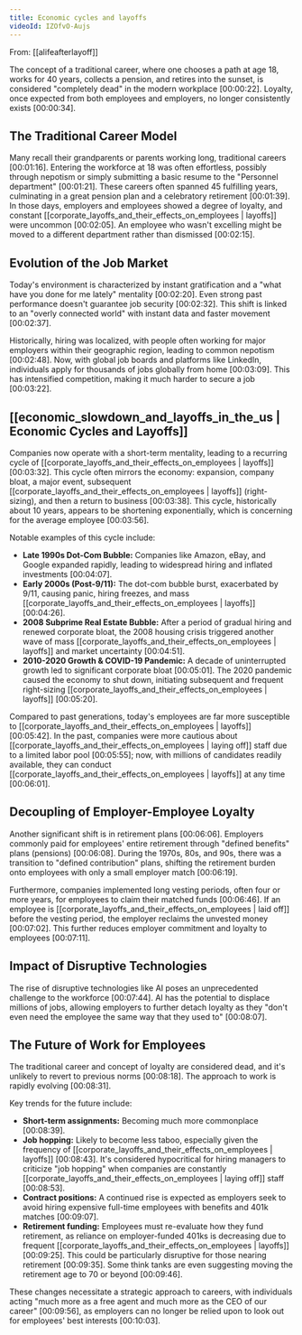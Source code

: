 ```yaml
---
title: Economic cycles and layoffs
videoId: IZOfvO-Aujs
---
```


From: [[alifeafterlayoff]] <br/> 

The concept of a traditional career, where one chooses a path at age 18, works for 40 years, collects a pension, and retires into the sunset, is considered "completely dead" in the modern workplace <a class="yt-timestamp" data-t="00:00:22">[00:00:22]</a>. Loyalty, once expected from both employees and employers, no longer consistently exists <a class="yt-timestamp" data-t="00:00:34">[00:00:34]</a>.

## The Traditional Career Model
Many recall their grandparents or parents working long, traditional careers <a class="yt-timestamp" data-t="00:01:16">[00:01:16]</a>. Entering the workforce at 18 was often effortless, possibly through nepotism or simply submitting a basic resume to the "Personnel department" <a class="yt-timestamp" data-t="00:01:21">[00:01:21]</a>. These careers often spanned 45 fulfilling years, culminating in a great pension plan and a celebratory retirement <a class="yt-timestamp" data-t="00:01:39">[00:01:39]</a>. In those days, employers and employees showed a degree of loyalty, and constant [[corporate_layoffs_and_their_effects_on_employees | layoffs]] were uncommon <a class="yt-timestamp" data-t="00:02:05">[00:02:05]</a>. An employee who wasn't excelling might be moved to a different department rather than dismissed <a class="yt-timestamp" data-t="00:02:15">[00:02:15]</a>.

## Evolution of the Job Market
Today's environment is characterized by instant gratification and a "what have you done for me lately" mentality <a class="yt-timestamp" data-t="00:02:20">[00:02:20]</a>. Even strong past performance doesn't guarantee job security <a class="yt-timestamp" data-t="00:02:32">[00:02:32]</a>. This shift is linked to an "overly connected world" with instant data and faster movement <a class="yt-timestamp" data-t="00:02:37">[00:02:37]</a>.

Historically, hiring was localized, with people often working for major employers within their geographic region, leading to common nepotism <a class="yt-timestamp" data-t="00:02:48">[00:02:48]</a>. Now, with global job boards and platforms like LinkedIn, individuals apply for thousands of jobs globally from home <a class="yt-timestamp" data-t="00:03:09">[00:03:09]</a>. This has intensified competition, making it much harder to secure a job <a class="yt-timestamp" data-t="00:03:22">[00:03:22]</a>.

## [[economic_slowdown_and_layoffs_in_the_us | Economic Cycles and Layoffs]]
Companies now operate with a short-term mentality, leading to a recurring cycle of [[corporate_layoffs_and_their_effects_on_employees | layoffs]] <a class="yt-timestamp" data-t="00:03:32">[00:03:32]</a>. This cycle often mirrors the economy: expansion, company bloat, a major event, subsequent [[corporate_layoffs_and_their_effects_on_employees | layoffs]] (right-sizing), and then a return to business <a class="yt-timestamp" data-t="00:03:38">[00:03:38]</a>. This cycle, historically about 10 years, appears to be shortening exponentially, which is concerning for the average employee <a class="yt-timestamp" data-t="00:03:56">[00:03:56]</a>.

Notable examples of this cycle include:
*   **Late 1990s Dot-Com Bubble:** Companies like Amazon, eBay, and Google expanded rapidly, leading to widespread hiring and inflated investments <a class="yt-timestamp" data-t="00:04:07">[00:04:07]</a>.
*   **Early 2000s (Post-9/11):** The dot-com bubble burst, exacerbated by 9/11, causing panic, hiring freezes, and mass [[corporate_layoffs_and_their_effects_on_employees | layoffs]] <a class="yt-timestamp" data-t="00:04:26">[00:04:26]</a>.
*   **2008 Subprime Real Estate Bubble:** After a period of gradual hiring and renewed corporate bloat, the 2008 housing crisis triggered another wave of mass [[corporate_layoffs_and_their_effects_on_employees | layoffs]] and market uncertainty <a class="yt-timestamp" data-t="00:04:51">[00:04:51]</a>.
*   **2010-2020 Growth & COVID-19 Pandemic:** A decade of uninterrupted growth led to significant corporate bloat <a class="yt-timestamp" data-t="00:05:01">[00:05:01]</a>. The 2020 pandemic caused the economy to shut down, initiating subsequent and frequent right-sizing [[corporate_layoffs_and_their_effects_on_employees | layoffs]] <a class="yt-timestamp" data-t="00:05:20">[00:05:20]</a>.

Compared to past generations, today's employees are far more susceptible to [[corporate_layoffs_and_their_effects_on_employees | layoffs]] <a class="yt-timestamp" data-t="00:05:42">[00:05:42]</a>. In the past, companies were more cautious about [[corporate_layoffs_and_their_effects_on_employees | laying off]] staff due to a limited labor pool <a class="yt-timestamp" data-t="00:05:55">[00:05:55]</a>; now, with millions of candidates readily available, they can conduct [[corporate_layoffs_and_their_effects_on_employees | layoffs]] at any time <a class="yt-timestamp" data-t="00:06:01">[00:06:01]</a>.

## Decoupling of Employer-Employee Loyalty
Another significant shift is in retirement plans <a class="yt-timestamp" data-t="00:06:06">[00:06:06]</a>. Employers commonly paid for employees' entire retirement through "defined benefits" plans (pensions) <a class="yt-timestamp" data-t="00:06:08">[00:06:08]</a>. During the 1970s, 80s, and 90s, there was a transition to "defined contribution" plans, shifting the retirement burden onto employees with only a small employer match <a class="yt-timestamp" data-t="00:06:19">[00:06:19]</a>.

Furthermore, companies implemented long vesting periods, often four or more years, for employees to claim their matched funds <a class="yt-timestamp" data-t="00:06:46">[00:06:46]</a>. If an employee is [[corporate_layoffs_and_their_effects_on_employees | laid off]] before the vesting period, the employer reclaims the unvested money <a class="yt-timestamp" data-t="00:07:02">[00:07:02]</a>. This further reduces employer commitment and loyalty to employees <a class="yt-timestamp" data-t="00:07:11">[00:07:11]</a>.

## Impact of Disruptive Technologies
The rise of disruptive technologies like AI poses an unprecedented challenge to the workforce <a class="yt-timestamp" data-t="00:07:44">[00:07:44]</a>. AI has the potential to displace millions of jobs, allowing employers to further detach loyalty as they "don't even need the employee the same way that they used to" <a class="yt-timestamp" data-t="00:08:07">[00:08:07]</a>.

## The Future of Work for Employees
The traditional career and concept of loyalty are considered dead, and it's unlikely to revert to previous norms <a class="yt-timestamp" data-t="00:08:18">[00:08:18]</a>. The approach to work is rapidly evolving <a class="yt-timestamp" data-t="00:08:31">[00:08:31]</a>.

Key trends for the future include:
*   **Short-term assignments:** Becoming much more commonplace <a class="yt-timestamp" data-t="00:08:39">[00:08:39]</a>.
*   **Job hopping:** Likely to become less taboo, especially given the frequency of [[corporate_layoffs_and_their_effects_on_employees | layoffs]] <a class="yt-timestamp" data-t="00:08:43">[00:08:43]</a>. It's considered hypocritical for hiring managers to criticize "job hopping" when companies are constantly [[corporate_layoffs_and_their_effects_on_employees | laying off]] staff <a class="yt-timestamp" data-t="00:08:53">[00:08:53]</a>.
*   **Contract positions:** A continued rise is expected as employers seek to avoid hiring expensive full-time employees with benefits and 401k matches <a class="yt-timestamp" data-t="00:09:07">[00:09:07]</a>.
*   **Retirement funding:** Employees must re-evaluate how they fund retirement, as reliance on employer-funded 401ks is decreasing due to frequent [[corporate_layoffs_and_their_effects_on_employees | layoffs]] <a class="yt-timestamp" data-t="00:09:25">[00:09:25]</a>. This could be particularly disruptive for those nearing retirement <a class="yt-timestamp" data-t="00:09:35">[00:09:35]</a>. Some think tanks are even suggesting moving the retirement age to 70 or beyond <a class="yt-timestamp" data-t="00:09:46">[00:09:46]</a>.

These changes necessitate a strategic approach to careers, with individuals acting "much more as a free agent and much more as the CEO of our career" <a class="yt-timestamp" data-t="00:09:56">[00:09:56]</a>, as employers can no longer be relied upon to look out for employees' best interests <a class="yt-timestamp" data-t="00:10:03">[00:10:03]</a>.
